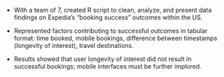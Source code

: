 * With a team of 7, created R script to clean, analyze, and present data findings on Expedia’s “booking success” outcomes within the US. 

* Represented factors contributing to successful outcomes in tabular format: time booked, mobile bookings, difference between timestamps (longevity of interest), travel destinations.

* Results showed that user longevity of interest did not result in successful bookings; mobile interfaces must be further implored.
